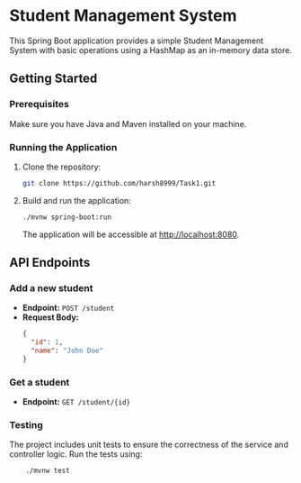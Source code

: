# Student Management System

This Spring Boot application provides a simple Student Management System with basic operations using a HashMap as an in-memory data store.

## Getting Started

### Prerequisites

Make sure you have Java and Maven installed on your machine.

### Running the Application

1. Clone the repository:

    ```bash
    git clone https://github.com/harsh8999/Task1.git 
    ```

2. Build and run the application:

    ```bash
    ./mvnw spring-boot:run
    ```

    The application will be accessible at [http://localhost:8080](http://localhost:8080).

## API Endpoints

### Add a new student

- **Endpoint:** `POST /student`
- **Request Body:**
  ```json
  {
    "id": 1,
    "name": "John Doe"
  }

### Get a student

- **Endpoint:** `GET /student/{id}`


### Testing
The project includes unit tests to ensure the correctness of the service and controller logic. Run the tests using:
```bash
    ./mvnw test
